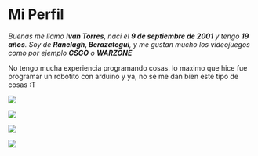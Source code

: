 # Mi Perfil

*Buenas me llamo **Ivan Torres**, naci el **9 de septiembre de 2001** y tengo **19 años**. Soy de **Ranelagh, Berazategui**, y me gustan mucho los videojuegos como por ejemplo **CSGO** o **WARZONE***

No tengo mucha experiencia programando cosas. lo maximo que hice fue programar un robotito con arduino y ya, no se me dan bien este tipo de cosas :T

![](https://i.imgur.com/4CDeU.gif/) 

![](https://2.bp.blogspot.com/-KVR9o7mclUE/WKh5kz21P-I/AAAAAAAABAQ/YaPC37qfIbMujQcAK8dfmqg_UJaJ41mdgCLcB/s1600/csgo%2Bgif%2B9.gif)

![](https://i.gifer.com/G2Hk.gif)

![](https://i.pinimg.com/originals/2f/8b/d7/2f8bd77c08e102c340efaf8a6764acf0.gif)